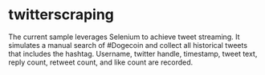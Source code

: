 # twitterscraping
The current sample leverages Selenium to achieve tweet streaming. It simulates a manual search of #Dogecoin and collect all historical tweets that includes the hashtag. Username, twitter handle, timestamp, tweet text, reply count, retweet count, and like count are recorded. 
